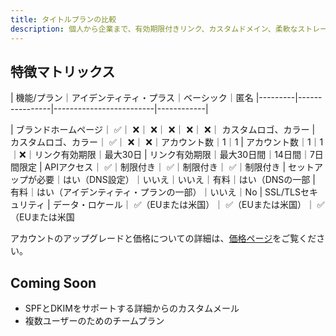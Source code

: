 ```yaml
---
title: タイトルプランの比較
description: 個人から企業まで、有効期限付きリンク、カスタムドメイン、柔軟なストレージオプションで安全な秘密の共有を提供する、機能豊富なプランを比較してください。
---
```



## 特徴マトリックス

| 機能/プラン｜アイデンティティ・プラス｜ベーシック｜匿名
|---------|----------------|-------------------------|------------|

| ブランドホームページ｜ ✅｜ ❌｜ ❌｜ ❌｜ ❌｜ ❌｜ カスタムロゴ、カラー
| カスタムロゴ、カラー｜ ✅｜ ❌｜ ❌｜アカウント数｜1｜1
| アカウント数｜1｜1｜❌｜リンク有効期限｜最大30日
| リンク有効期限｜最大30日間｜14日間｜7日間限定
| APIアクセス｜ ✅｜制限付き｜ ✅｜制限付き｜ ✅｜制限付き
| セットアップが必要｜はい（DNS設定）｜いいえ｜いいえ｜有料｜はい（DNSの一部
| 有料｜はい（アイデンティティ・プランの一部）｜いいえ｜No
| SSL/TLSセキュリティ
| データ・ロケール｜ ✅（EUまたは米国）｜ ✅（EUまたは米国）｜ ✅（EUまたは米国


アカウントのアップグレードと価格についての詳細は、[価格ページ](https://onetimesecret.com/pricing)をご覧ください。


## Coming Soon

* SPFとDKIMをサポートする詳細からのカスタムメール
* 複数ユーザーのためのチームプラン
